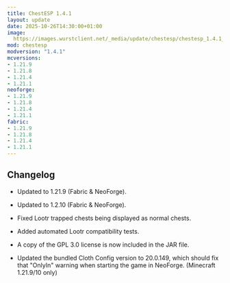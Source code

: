 ```yaml
---
title: ChestESP 1.4.1
layout: update
date: 2025-10-26T14:30:00+01:00
image: 
  https://images.wurstclient.net/_media/update/chestesp/chestesp_1.4.1_540p.webp
mod: chestesp
modversion: "1.4.1"
mcversions:
- 1.21.9
- 1.21.8
- 1.21.4
- 1.21.1
neoforge:
- 1.21.9
- 1.21.8
- 1.21.4
- 1.21.1
fabric:
- 1.21.9
- 1.21.8
- 1.21.4
- 1.21.1
---
```

## Changelog

- Updated to 1.21.9 (Fabric & NeoForge).

- Updated to 1.2.10 (Fabric & NeoForge).

- Fixed Lootr trapped chests being displayed as normal chests.

- Added automated Lootr compatibility tests.

- A copy of the GPL 3.0 license is now included in the JAR file.

- Updated the bundled Cloth Config version to 20.0.149, which should fix that "OnlyIn" warning when starting the game in NeoForge. (Minecraft 1.21.9/10 only)
